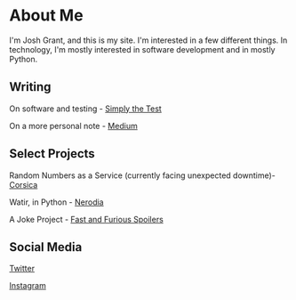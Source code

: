 # About Me

I'm Josh Grant, and this is my site. I'm interested in a few different things. In technology, I'm mostly interested in software development and in mostly Python. 

## Writing

On software and testing - [Simply the Test](https://simplythetest.tumblr.com)

On a more personal note - [Medium](https://joshin4colours.medium.com/)

## Select Projects

Random Numbers as a Service (currently facing unexpected downtime)- [Corsica](https://github.com/joshmgrant/corsica/)

Watir, in Python - [Nerodia](https://github.com/watir/nerodia)

A Joke Project - [Fast and Furious Spoilers](./spoilers/)

## Social Media

[Twitter](https://twitter.com/joshin4colours)

[Instagram](https://www.instagram.com/joshin4colours/?hl=en)


